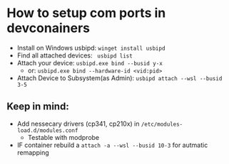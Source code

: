 # How to setup com ports in devconainers

- Install on Windows usbipd: `winget install usbipd`
- Find all attached devices: `` usbipd list`` 
- Attach your device: ``usbipd.exe bind --busid y-x``
    - or: ``usbipd.exe bind --hardware-id <vid:pid>``
- Attach Device to Subsystem(as Admin): ``usbipd attach --wsl --busid 3-5``

## Keep in mind:
- Add nessecary drivers (cp341, cp210x) in ``/etc/modules-load.d/modules.conf``
    - Testable with modprobe
- IF container rebuild a ``attach -a --wsl --busid 10-3`` for autmatic remapping